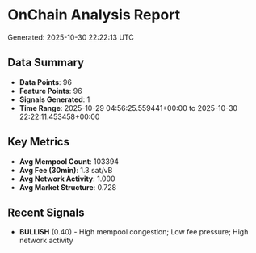 # OnChain Analysis Report
Generated: 2025-10-30 22:22:13 UTC

## Data Summary
- **Data Points**: 96
- **Feature Points**: 96
- **Signals Generated**: 1
- **Time Range**: 2025-10-29 04:56:25.559441+00:00 to 2025-10-30 22:22:11.453458+00:00

## Key Metrics
- **Avg Mempool Count**: 103394
- **Avg Fee (30min)**: 1.3 sat/vB
- **Avg Network Activity**: 1.000
- **Avg Market Structure**: 0.728

## Recent Signals
- **BULLISH** (0.40) - High mempool congestion; Low fee pressure; High network activity
